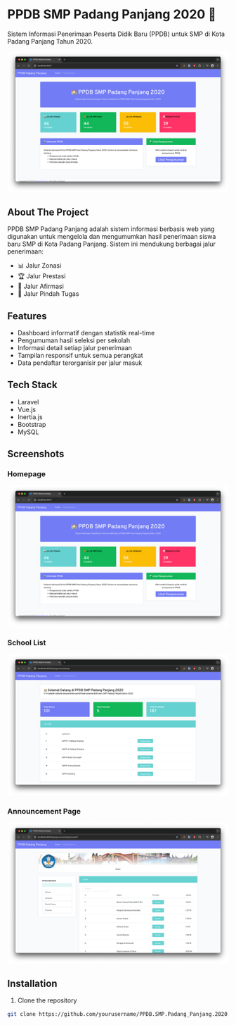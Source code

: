 # PPDB SMP Padang Panjang 2020 🏫

Sistem Informasi Penerimaan Peserta Didik Baru (PPDB) untuk SMP di Kota Padang Panjang Tahun 2020.

![Dashboard Preview](screenshot/Screenshot%202025-02-15%20at%2001.44.12.png)

## About The Project

PPDB SMP Padang Panjang adalah sistem informasi berbasis web yang digunakan untuk mengelola dan mengumumkan hasil penerimaan siswa baru SMP di Kota Padang Panjang. Sistem ini mendukung berbagai jalur penerimaan:

- 📊 Jalur Zonasi
- 🏆 Jalur Prestasi
- 🤝 Jalur Afirmasi
- 📝 Jalur Pindah Tugas

## Features

- Dashboard informatif dengan statistik real-time
- Pengumuman hasil seleksi per sekolah
- Informasi detail setiap jalur penerimaan
- Tampilan responsif untuk semua perangkat
- Data pendaftar terorganisir per jalur masuk

## Tech Stack

- Laravel
- Vue.js
- Inertia.js
- Bootstrap
- MySQL

## Screenshots

### Homepage
![Homepage](screenshot/Screenshot%202025-02-15%20at%2001.44.12.png)

### School List
![School List](screenshot/Screenshot%202025-02-15%20at%2001.44.16.png)

### Announcement Page
![Announcement](screenshot/Screenshot%202025-02-15%20at%2001.44.21.png)

## Installation

1. Clone the repository
```bash
git clone https://github.com/yourusername/PPDB.SMP.Padang_Panjang.2020.git